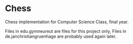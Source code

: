 # Chess
Chess implementation for Computer Science Class, final year.

Files in edu.gymneureut are files for this project only,
Files in de.janchristiangruenhage are probably used again later.